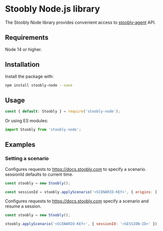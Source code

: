 # Stoobly Node.js library

The Stoobly Node library provides convenient access to [stoobly-agent](https://github.com/Stoobly/stoobly-agent) API.

## Requirements

Node 14 or higher.

## Installation

Install the package with:

```sh
npm install stoobly-node --save
```

## Usage

```js
const { default: Stoobly } = require('stoobly-node');
```

Or using ES modules:

```js
import Stoobly from 'stoobly-node';
```

## Examples

### Setting a scenario

Configures requests to https://docs.stoobly.com to specify a scenario. sessionId defaults to current time.

```js
const stoobly = new Stoobly();

const sessionId = stoobly.applyScenario('<SCENARIO-KEY>', { origins: ['https://docs.stoobly.com'] });
```

Configures requests to https://docs.stoobly.com  specify a scenario and resume a session.

```js
const stoobly = new Stoobly();

stoobly.applyScenario('<SCENARIO-KEY>', { sessionId: '<SESSION-ID>' });
```
